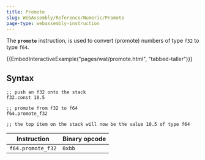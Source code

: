 ```yaml
---
title: Promote
slug: WebAssembly/Reference/Numeric/Promote
page-type: webassembly-instruction
---
```




The **`promote`** instruction, is used to convert (promote) numbers of type `f32` to type `f64`.

{{EmbedInteractiveExample("pages/wat/promote.html", "tabbed-taller")}}

## Syntax

```wasm
;; push an f32 onto the stack
f32.const 10.5

;; promote from f32 to f64
f64.promote_f32

;; the top item on the stack will now be the value 10.5 of type f64
```

| Instruction       | Binary opcode |
| ----------------- | ------------- |
| `f64.promote_f32` | `0xbb`        |
